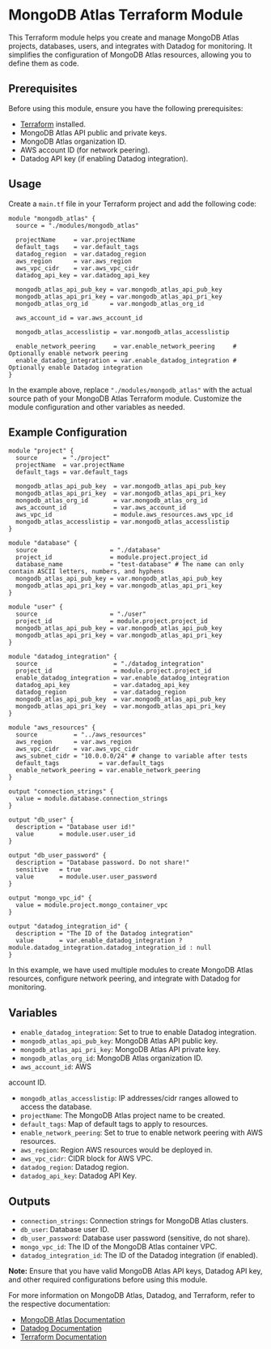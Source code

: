 # MongoDB Atlas Terraform Module

This Terraform module helps you create and manage MongoDB Atlas projects, databases, users, and integrates with Datadog for monitoring. It simplifies the configuration of MongoDB Atlas resources, allowing you to define them as code.

## Prerequisites

Before using this module, ensure you have the following prerequisites:

- [Terraform](https://www.terraform.io/downloads.html) installed.
- MongoDB Atlas API public and private keys.
- MongoDB Atlas organization ID.
- AWS account ID (for network peering).
- Datadog API key (if enabling Datadog integration).

## Usage

Create a `main.tf` file in your Terraform project and add the following code:

```hcl
module "mongodb_atlas" {
  source = "./modules/mongodb_atlas"

  projectName     = var.projectName
  default_tags    = var.default_tags
  datadog_region  = var.datadog_region
  aws_region      = var.aws_region
  aws_vpc_cidr    = var.aws_vpc_cidr
  datadog_api_key = var.datadog_api_key 

  mongodb_atlas_api_pub_key = var.mongodb_atlas_api_pub_key
  mongodb_atlas_api_pri_key = var.mongodb_atlas_api_pri_key
  mongodb_atlas_org_id      = var.mongodb_atlas_org_id

  aws_account_id = var.aws_account_id

  mongodb_atlas_accesslistip = var.mongodb_atlas_accesslistip

  enable_network_peering     = var.enable_network_peering     # Optionally enable network peering
  enable_datadog_integration = var.enable_datadog_integration # Optionally enable Datadog integration
}
```

In the example above, replace `"./modules/mongodb_atlas"` with the actual source path of your MongoDB Atlas Terraform module. Customize the module configuration and other variables as needed.

## Example Configuration

```hcl
module "project" {
  source       = "./project"
  projectName  = var.projectName
  default_tags = var.default_tags

  mongodb_atlas_api_pub_key  = var.mongodb_atlas_api_pub_key
  mongodb_atlas_api_pri_key  = var.mongodb_atlas_api_pri_key
  mongodb_atlas_org_id       = var.mongodb_atlas_org_id
  aws_account_id             = var.aws_account_id
  aws_vpc_id                 = module.aws_resources.aws_vpc_id
  mongodb_atlas_accesslistip = var.mongodb_atlas_accesslistip
}

module "database" {
  source                    = "./database"
  project_id                = module.project.project_id
  database_name             = "test-database" # The name can only contain ASCII letters, numbers, and hyphens
  mongodb_atlas_api_pub_key = var.mongodb_atlas_api_pub_key
  mongodb_atlas_api_pri_key = var.mongodb_atlas_api_pri_key
}

module "user" {
  source                    = "./user"
  project_id                = module.project.project_id
  mongodb_atlas_api_pub_key = var.mongodb_atlas_api_pub_key
  mongodb_atlas_api_pri_key = var.mongodb_atlas_api_pri_key
}

module "datadog_integration" {
  source                     = "./datadog_integration"
  project_id                 = module.project.project_id
  enable_datadog_integration = var.enable_datadog_integration
  datadog_api_key            = var.datadog_api_key
  datadog_region             = var.datadog_region
  mongodb_atlas_api_pub_key  = var.mongodb_atlas_api_pub_key
  mongodb_atlas_api_pri_key  = var.mongodb_atlas_api_pri_key
}

module "aws_resources" {
  source          = "../aws_resources"
  aws_region      = var.aws_region
  aws_vpc_cidr    = var.aws_vpc_cidr
  aws_subnet_cidr = "10.0.0.0/24" # change to variable after tests
  default_tags           = var.default_tags
  enable_network_peering = var.enable_network_peering
}

output "connection_strings" {
  value = module.database.connection_strings
}

output "db_user" {
  description = "Database user id!"
  value       = module.user.user_id
}

output "db_user_password" {
  description = "Database password. Do not share!"
  sensitive   = true
  value       = module.user.user_password
}

output "mongo_vpc_id" {
  value = module.project.mongo_container_vpc
}

output "datadog_integration_id" {
  description = "The ID of the Datadog integration"
  value       = var.enable_datadog_integration ? module.datadog_integration.datadog_integration_id : null
}
```

In this example, we have used multiple modules to create MongoDB Atlas resources, configure network peering, and integrate with Datadog for monitoring.

## Variables

- `enable_datadog_integration`: Set to true to enable Datadog integration.
- `mongodb_atlas_api_pub_key`: MongoDB Atlas API public key.
- `mongodb_atlas_api_pri_key`: MongoDB Atlas API private key.
- `mongodb_atlas_org_id`: MongoDB Atlas organization ID.
- `aws_account_id`: AWS

 account ID.
- `mongodb_atlas_accesslistip`: IP addresses/cidr ranges allowed to access the database.
- `projectName`: The MongoDB Atlas project name to be created.
- `default_tags`: Map of default tags to apply to resources.
- `enable_network_peering`: Set to true to enable network peering with AWS resources.
- `aws_region`: Region AWS resources would be deployed in.
- `aws_vpc_cidr`: CIDR block for AWS VPC.
- `datadog_region`: Datadog region.
- `datadog_api_key`: Datadog API Key.

## Outputs

- `connection_strings`: Connection strings for MongoDB Atlas clusters.
- `db_user`: Database user ID.
- `db_user_password`: Database user password (sensitive, do not share).
- `mongo_vpc_id`: The ID of the MongoDB Atlas container VPC.
- `datadog_integration_id`: The ID of the Datadog integration (if enabled).

**Note:** Ensure that you have valid MongoDB Atlas API keys, Datadog API key, and other required configurations before using this module.

For more information on MongoDB Atlas, Datadog, and Terraform, refer to the respective documentation:

- [MongoDB Atlas Documentation](https://docs.atlas.mongodb.com/)
- [Datadog Documentation](https://docs.datadoghq.com/)
- [Terraform Documentation](https://www.terraform.io/docs/index.html)
